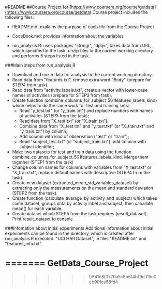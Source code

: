 #README
##Course Project for [https://www.coursera.org/course/getdata](https://www.coursera.org/course/getdata)
Course project includes the following files:
* README.md: explains the purpose of each file from the Course Project  

* CodeBook.md: provides information about the variables

* run_analysis.R: uses packages "stringr", "dplyr", takes data from URL, which specified in the task, unzip files to the current working directory and performs 5 steps listed in the task.

###Main steps from run_analysis.R
* Download and unzip data for analysis to the current working directory.
* Read data from "features.txt", remove extra word "Body" (prepare for STEP4 from task).
* Read data from "activity_labels.txt", create a vector with lower-case names of activities (prepare for STEP3 from task).
* Create function (combine_columns_for_subject_561features_labels_kind) which helps to do the same work for test and training sets:
  * Read "y_test.txt" (or "y_train.txt") and replace numbers with names of activities (STEP3 from the task);
  * Read data from "X_test.txt" (or "X_train.txt");
  * Combine data from "X_test.txt" and "y_test.txt" (or "X_train.txt" and "y_train.txt") by column;
  * Add column with kind of observation ("test" or "train");
  * Read "subject_test.txt" (or "subject_train.txt"), add column with  subject identifier;
* Make two datasets for test and train data using the function combine_columns_for_subject_561features_labels_kind. Merge them together (STEP1 from the task)
* Change column names for columns with variables from "X_test.txt" or "X_train.txt", replace default names with descriptive (STEP4 from the task).
* Create new dataset (extracted_mean_std_variables_dataset) by extracting only the measurements on the mean and standard deviation (STEP2 from the task).
* Create function (calculate_average_by_activity_and_subject) which takes some dataset, groups data by activity label and subject, then calculate mean() for each variable.
* Create dataset which STEP5 from the task requires (result_dataset). Print result_dataset to console.

###Infomation about initial experiments
Additional information about initial experiments can be found in the directory, which is created after run_analysis.R executed: "UCI HAR Dataset", in files "README.txt" and "features_info.txt". 



=======
GetData_Course_Project
======================
>>>>>>> b841d8f0779a5c5b614b19c015e0eb90fca68fd4
